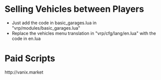<h1>Selling Vehicles between Players</h1>

- Just add the code in basic_garages.lua in "vrp/modules/basic_garages.lua" 
- Replace the vehicles menu translation in "vrp/cfg/lang/en.lua" with the code in en.lua

<h1>Paid Scripts</h1>
http://vanix.market
